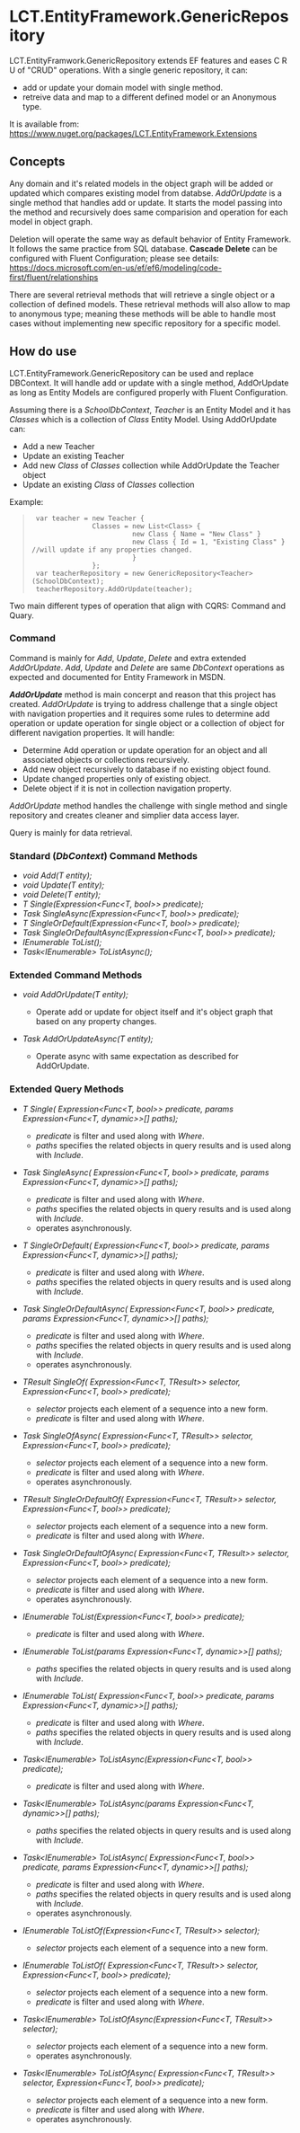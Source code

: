 # LCT.EntityFramework.GenericRepository

LCT.EntityFramwork.GenericRepository extends EF features and eases C R U of "CRUD" operations. With a single generic repository, it can:
 
  - add or update your domain model with single method.
  - retreive data and map to a different defined model or an Anonymous type.

It is available from:
https://www.nuget.org/packages/LCT.EntityFramework.Extensions

## Concepts

Any domain and it's related models in the object graph will be added or updated which compares existing model from databse.  _AddOrUpdate_ is a single method that handles add or update.  It starts the model passing into the method and recursively does same comparision and operation for each model in object graph.

Deletion will operate the same way as default behavior of Entity Framework.
It follows the same practice from SQL database.  **Cascade Delete** can be configured with Fluent Configuration; 
please see details: https://docs.microsoft.com/en-us/ef/ef6/modeling/code-first/fluent/relationships

There are several retrieval methods that will retrieve a single object or a collection of defined models. These retrieval methods will also allow to map to anonymous type; meaning these methods will be able to handle most cases without implementing new specific repository for a specific model.

## How do use
LCT.EntityFramework.GenericRepository can be used and replace DBContext.  It will handle add or update with a single method, AddOrUpdate 
as long as Entity Models are configured properly with Fluent Configuration.

Assuming there is a _SchoolDbContext_, _Teacher_ is an Entity Model and it has _Classes_ which is a collection of _Class_ Entity Model. 
Using AddOrUpdate can:
- Add a new Teacher
- Update an existing Teacher
- Add new _Class_ of _Classes_ collection while AddOrUpdate the Teacher object
- Update an existing _Class_ of _Classes_ collection

Example:
>      var teacher = new Teacher {
>                    Classes = new List<Class> {
>                              new Class { Name = "New Class" } 
>                              new Class { Id = 1, "Existing Class" } //will update if any properties changed.
>                              }
>                    };
>      var teacherRepository = new GenericRepository<Teacher>(SchoolDbContext);
>      teacherRepository.AddOrUpdate(teacher);

Two main different types of operation that align with CQRS: Command and Quary.
### Command
Command is mainly for _Add_, _Update_, _Delete_ and extra extended _AddOrUpdate_. 
_Add_, _Update_ and _Delete_ are same _DbContext_ operations as expected and documented for Entity Framework in MSDN. 


**_AddOrUpdate_** method is main concerpt and reason that this project has created.  _AddOrUpdate_ is trying to address challenge that a single object with navigation properties and it requires some rules to determine add operation or update operation for single object or a collection of object for different navigation properties.  It will handle:
- Determine Add operation or update operation for an object and all associated objects or collections recursively.
- Add new object recursively to database if no existing object found.
- Update changed properties only of existing object.
- Delete object if it is not in collection navigation property.

_AddOrUpdate_ method handles the challenge with single method and single repository and creates cleaner and simplier data access layer.

Query is mainly for data retrieval. 

### Standard (_DbContext_) Command Methods
- _void Add(T entity);_
- _void Update(T entity);_
- _void Delete(T entity);_
- _T Single(Expression<Func<T, bool>> predicate);_
- _Task<T> SingleAsync(Expression<Func<T, bool>> predicate);_
- _T SingleOrDefault(Expression<Func<T, bool>> predicate);_
- _Task<T> SingleOrDefaultAsync(Expression<Func<T, bool>> predicate);_
- _IEnumerable<T> ToList();_
- _Task<IEnumerable<T>> ToListAsync();_

### Extended Command Methods
- _void AddOrUpdate(T entity);_
  - Operate add or update for object itself and it's object graph that based on any property changes.  

- _Task AddOrUpdateAsync(T entity);_
  - Operate async with same expectation as described for AddOrUpdate. 

### Extended Query Methods
- _T Single(
    Expression<Func<T, bool>> predicate, 
    params Expression<Func<T, dynamic>>[] paths);_
  - _predicate_ is filter and used along with _Where_.
  - _paths_ specifies the related objects in query results and is used along with _Include_.

- _Task<T> SingleAsync(
    Expression<Func<T, bool>> predicate,
    params Expression<Func<T, dynamic>>[] paths);_
  - _predicate_ is filter and used along with _Where_.
  - _paths_ specifies the related objects in query results and is used along with _Include_.
  - operates asynchronously.
 
- _T SingleOrDefault(
    Expression<Func<T, bool>> predicate,
    params Expression<Func<T, dynamic>>[] paths);_
  - _predicate_ is filter and used along with _Where_.
  - _paths_ specifies the related objects in query results and is used along with _Include_.

- _Task<T> SingleOrDefaultAsync(
    Expression<Func<T, bool>> predicate,
    params Expression<Func<T, dynamic>>[] paths);_
  - _predicate_ is filter and used along with _Where_.
  - _paths_ specifies the related objects in query results and is used along with _Include_.
  - operates asynchronously.

- _TResult SingleOf<TResult>(
    Expression<Func<T, TResult>> selector,
    Expression<Func<T, bool>> predicate);_
  - _selector_ projects each element of a sequence into a new form.
  - _predicate_ is filter and used along with _Where_.

- _Task<TResult> SingleOfAsync<TResult>(
    Expression<Func<T, TResult>> selector,
    Expression<Func<T, bool>> predicate);_
  - _selector_ projects each element of a sequence into a new form.
  - _predicate_ is filter and used along with _Where_.
  - operates asynchronously.

- _TResult SingleOrDefaultOf<TResult>(
    Expression<Func<T, TResult>> selector,
    Expression<Func<T, bool>> predicate);_
  - _selector_ projects each element of a sequence into a new form.
  - _predicate_ is filter and used along with _Where_.


- _Task<TResult> SingleOrDefaultOfAsync<TResult>(
    Expression<Func<T, TResult>> selector,
    Expression<Func<T, bool>> predicate);_
  - _selector_ projects each element of a sequence into a new form.
  - _predicate_ is filter and used along with _Where_.
  - operates asynchronously.

- _IEnumerable<T> ToList(Expression<Func<T, bool>> predicate);_
  - _predicate_ is filter and used along with _Where_.

- _IEnumerable<T> ToList(params Expression<Func<T, dynamic>>[] paths);_
  - _paths_ specifies the related objects in query results and is used along with _Include_.

- _IEnumerable<T> ToList(
    Expression<Func<T, bool>> predicate,
    params Expression<Func<T, dynamic>>[] paths);_
  - _predicate_ is filter and used along with _Where_.
  - _paths_ specifies the related objects in query results and is used along with _Include_.
  
- _Task<IEnumerable<T>> ToListAsync(Expression<Func<T, bool>> predicate);_
  - _predicate_ is filter and used along with _Where_.

- _Task<IEnumerable<T>> ToListAsync(params Expression<Func<T, dynamic>>[] paths);_
  - _paths_ specifies the related objects in query results and is used along with _Include_.
  
- _Task<IEnumerable<T>> ToListAsync(
    Expression<Func<T, bool>> predicate,
    params Expression<Func<T, dynamic>>[] paths);_
  - _predicate_ is filter and used along with _Where_.
  - _paths_ specifies the related objects in query results and is used along with _Include_.
  - operates asynchronously.

- _IEnumerable<TResult> ToListOf<TResult>(Expression<Func<T, TResult>> selector);_
  - _selector_ projects each element of a sequence into a new form.
  
- _IEnumerable<TResult> ToListOf<TResult>(
    Expression<Func<T, TResult>> selector,
    Expression<Func<T, bool>> predicate);_
  - _selector_ projects each element of a sequence into a new form.
  - _predicate_ is filter and used along with _Where_.

- _Task<IEnumerable<TResult>> ToListOfAsync<TResult>(Expression<Func<T, TResult>> selector);_
  - _selector_ projects each element of a sequence into a new form.
  - operates asynchronously.

- _Task<IEnumerable<TResult>> ToListOfAsync<TResult>(
    Expression<Func<T, TResult>> selector,
    Expression<Func<T, bool>> predicate);_
  - _selector_ projects each element of a sequence into a new form.
  - _predicate_ is filter and used along with _Where_.
  - operates asynchronously.
